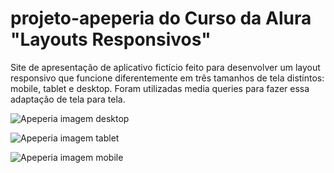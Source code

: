 # projeto-apeperia do Curso da Alura "Layouts Responsivos"
Site de apresentação de aplicativo fictício feito para desenvolver um layout responsivo que funcione diferentemente em três tamanhos de tela distintos: mobile, tablet e desktop.
Foram utilizadas media queries para fazer essa adaptação de tela para tela.

![Apeperia imagem desktop](https://user-images.githubusercontent.com/102496892/170156484-b73e4cc3-dad0-402a-8487-c90ad2d7a112.png)

![Apeperia imagem tablet](https://user-images.githubusercontent.com/102496892/170156628-487e8095-f8b5-43f9-a974-15925203c791.png)

![Apeperia imagem mobile](https://user-images.githubusercontent.com/102496892/170156755-58e97192-27ed-4c00-b705-11207a9e2cde.png)
